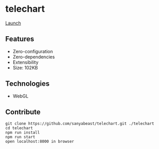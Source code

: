 # telechart
[Launch](https://sanyabeast.github.io/telechart/)

## Features
- Zero-configuration
- Zero-dependencies
- Extensibility
- Size: 102KB

## Technologies
- WebGL

## Contribute
```
git clone https://github.com/sanyabeast/telechart.git ./telechart
cd telechart
npm run install
npm run start
open localhost:8000 in browser
```
